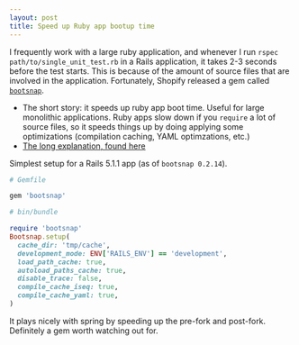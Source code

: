 ```yaml
---
layout: post
title: Speed up Ruby app bootup time
---
```


I frequently work with a large ruby application, and whenever I run `rspec path/to/single_unit_test.rb` in a Rails application, it takes 2-3 seconds before the test starts. This is because of the amount of source files that are involved in the application. Fortunately, Shopify released a gem called [`bootsnap`](https://github.com/shopify/bootsnap).

- The short story: it speeds up ruby app boot time. Useful for large monolithic applications. Ruby apps slow down if you `require` a lot of source files, so it speeds things up by doing applying some optimizations (compilation caching, YAML optimzations, etc.)
- [The long explanation, found here](https://engineering.shopify.com/235340559-bootsnap-optimizing-ruby-app-boot-time)

Simplest setup for a Rails 5.1.1 app (as of `bootsnap 0.2.14`).

```ruby
# Gemfile

gem 'bootsnap'

# bin/bundle

require 'bootsnap'
Bootsnap.setup(
  cache_dir: 'tmp/cache',
  development_mode: ENV['RAILS_ENV'] == 'development',
  load_path_cache: true,
  autoload_paths_cache: true,
  disable_trace: false,
  compile_cache_iseq: true,
  compile_cache_yaml: true,
)
```

It plays nicely with spring by speeding up the pre-fork and post-fork. Definitely a gem worth watching out for.
